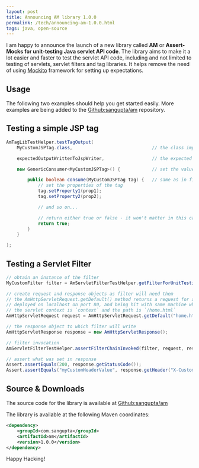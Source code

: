 ```yaml
---
layout: post
title: Announcing AM library 1.0.0
permalink: /tech/announcing-am-1.0.0.html
tags: java, open-source
---
```


I am happy to announce the launch of a new library called **AM** or **Assert-Mocks
for unit-testing Java servlet API code**. The library aims to make it a lot easier
and faster to test the servlet API code, including and not limited to testing of
servlets, servlet filters and tag libraries. It helps remove the need of using
[Mockito](https://github.com/mockito/mockito) framework for setting up
expectations.

<!-- break here -->

## Usage

The following two examples should help you get started easily. More examples
are being added to the [Github:sangupta/am](https://github.com/sangupta/am)
repository.

## Testing a simple JSP tag

```java
AmTagLibTestHelper.testTagOutput(
    MyCustomJSPTag.class,                              // the class implementing custom tag

    expectedOutputWrittenToJspWriter,                  // the expected String response

    new GenericConsumer<MyCustomJSPTag>() {            // set the values before invocation

        public boolean consume(MyCustomJSPTag tag) {   // same as in first param
            // set the properties of the tag
            tag.setProperty1(prop1);
            tag.setProperty2(prop2);

            // and so on...

            // return either true or false - it won't matter in this case
            return true;
        }
    }

);
```

## Testing a Servlet Filter

```java
// obtain an instance of the filter
MyCustomFilter filter = AmServletFilterTestHelper.getFilterForUnitTesting(MyCustomFilter.class);

// create request and response objects as filter will need them
// the AmHttpServletRequest.getDefault() method returns a request for a server
// deployed on localhost on port 80, and being hit with same machine where
// the servlet context is `context` and the path is `/home.html`
AmHttpServletRequest request = AmHttpServletRequest.getDefault("home.html");

// the response object to which filter will write
AmHttpServletResponse response = new AmHttpServletResponse();

// filter invocation
AmServletFilterTestHelper.assertFilterChainInvoked(filter, request, response);

// assert what was set in response
Assert.assertEquals(200, response.getStatusCode());
Assert.assertEquals("myCustomHeaderValue", response.getHeader("X-Custom-Header"));
```

## Source &amp; Downloads

The source code for the library is available at [Github:sangupta/am](https://github.com/sangupta/am)

The library is available at the following Maven coordinates:

```xml
<dependency>
    <groupId>com.sangupta</groupId>
    <artifactId>am</artifactId>
    <version>1.0.0</version>
</dependency>
```

Happy Hacking!

